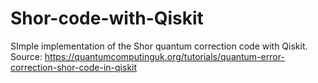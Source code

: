 # Shor-code-with-Qiskit
SImple implementation of the Shor quantum correction code with Qiskit.
Source: https://quantumcomputinguk.org/tutorials/quantum-error-correction-shor-code-in-qiskit
